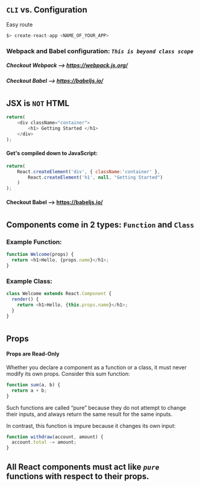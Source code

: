 ## `CLI` vs. Configuration

Easy route
```javascript
$> create-react-app <NAME_OF_YOUR_APP>
```

### Webpack and Babel configuration: *`This is beyond class scope`*

##### Checkout Webpack --> https://webpack.js.org/
##### Checkout Babel --> https://babeljs.io/


# 

## JSX is `NOT` HTML

```javascript
return(
    <div className="container">
        <h1> Getting Started </h1>
    </div>
);
```

#### Get's compiled down to JavaScript:

```javascript
return(
    React.createElement('div', { className:'container' },
        React.createElement('h1', null, "Getting Started")
    )
);
```

#### Checkout Babel --> https://babeljs.io/

# 

## Components come in 2 types: `Function` and `Class`

### Example Function:
```javascript
function Welcome(props) {
  return <h1>Hello, {props.name}</h1>;
}
```
### Example Class:
```javascript
class Welcome extends React.Component {
  render() {
    return <h1>Hello, {this.props.name}</h1>;
  }
}
```

# 


## Props

#### Props are Read-Only
Whether you declare a component as a function or a class, it must never modify its own props. Consider this sum function:

```javascript
function sum(a, b) {
  return a + b;
}
```

Such functions are called “pure” because they do not attempt to change their inputs, and always return the same result for the same inputs.

In contrast, this function is impure because it changes its own input:
```javascript
function withdraw(account, amount) {
  account.total -= amount;
}
```


## All React components must act like *`pure`* functions with respect to their props.

